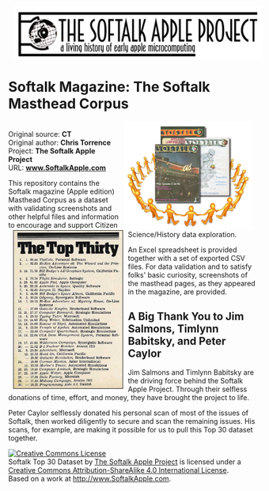 <img src="https://raw.githubusercontent.com/SoftalkAppleProject/datasets_top30/master/images/STAP_masthead_1200.png" width="600" align="center" hspace="10" vspace="0" border="0" /><br />
# Softalk Magazine: The Softalk Masthead Corpus

<img src="https://raw.githubusercontent.com/SoftalkAppleProject/datasets_top30/master/images/what_softalk_means_to_us.png" width="260" align="right" hspace="10" vspace="0" border="0" /><br />
Original source: **CT** <br />
Original author: **Chris Torrence** <br />
Project: **The Softalk Apple Project** <br />
URL: **www.SoftalkApple.com**

<img src="https://raw.githubusercontent.com/SoftalkAppleProject/datasets_top30/master/Screenshots/v1n03_Nov80_top30.jpg" width="220" align="left" hspace="10" border="1" />
This repository contains the Softalk magazine (Apple edition) Masthead Corpus as a dataset with validating screenshots and other helpful files and information to encourage and support Citizen Science/History data exploration. 

An Excel spreadsheet is provided together with a set of exported CSV files. For data validation and to satisfy folks' basic curiosity, screenshots of the masthead pages, as they appeared in the magazine, are provided.

## A Big Thank You to Jim Salmons, Timlynn Babitsky, and Peter Caylor

Jim Salmons and Timlynn Babitsky are the driving force behind the Softalk Apple Project. Through their selfless donations of time, effort, and money, they have brought the project to life.

Peter Caylor selflessly donated his personal scan of most of the issues of Softalk, then worked diligently to secure and scan the remaining issues. His scans, for example, are making it possible for us to pull this Top 30 dataset together.

<a rel="license" href="http://creativecommons.org/licenses/by-sa/4.0/"><img alt="Creative Commons License" style="border-width:0" src="https://i.creativecommons.org/l/by-sa/4.0/88x31.png" /></a><br /><span xmlns:dct="http://purl.org/dc/terms/" property="dct:title">Softalk Top 30 Dataset</span> by <a xmlns:cc="http://creativecommons.org/ns#" href="http://www.SoftalkApple.com" property="cc:attributionName" rel="cc:attributionURL">The Softalk Apple Project</a> is licensed under a <a rel="license" href="http://creativecommons.org/licenses/by-sa/4.0/">Creative Commons Attribution-ShareAlike 4.0 International License</a>.<br />Based on a work at <a xmlns:dct="http://purl.org/dc/terms/" href="http://www.SoftalkApple.com" rel="dct:source">http://www.SoftalkApple.com</a>.
